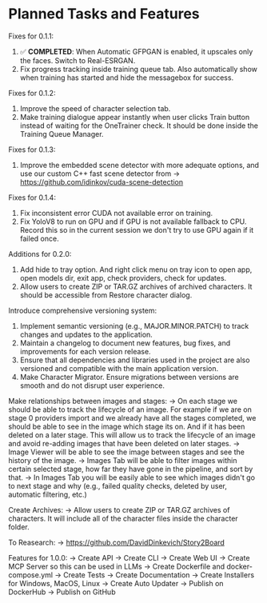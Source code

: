 # Planned Tasks and Features

Fixes for 0.1.1:
1. ✅ **COMPLETED**: When Automatic GFPGAN is enabled, it upscales only the faces. Switch to Real-ESRGAN.
2. Fix progress tracking inside training queue tab. Also automatically show when training has started and hide the messagebox for success.

Fixes for 0.1.2:
1. Improve the speed of character selection tab.
2. Make training dialogue appear instantly when user clicks Train button instead of waiting for the OneTrainer check. It should be done inside the Training Queue Manager.

Fixes for 0.1.3:
1. Improve the embedded scene detector with more adequate options, and use our custom C++ fast scene detector from -> https://github.com/idinkov/cuda-scene-detection

Fixes for 0.1.4:
1. Fix inconsistent error CUDA not available error on training.
2. Fix YoloV8 to run on GPU and if GPU is not available fallback to CPU. Record this so in the current session we don't try to use GPU again if it failed once.

Additions for 0.2.0:
1. Add hide to tray option. And right click menu on tray icon to open app, open models dir, exit app, check providers, check for updates.
2. Allow users to create ZIP or TAR.GZ archives of archived characters. It should be accessible from Restore character dialog.

Introduce comprehensive versioning system:
1. Implement semantic versioning (e.g., MAJOR.MINOR.PATCH) to track changes and updates to the application.
2. Maintain a changelog to document new features, bug fixes, and improvements for each version release.
3. Ensure that all dependencies and libraries used in the project are also versioned and compatible with the main application version.
4. Make Character Migrator. Ensure migrations between versions are smooth and do not disrupt user experience.

Make relationships between images and stages:
-> On each stage we should be able to track the lifecycle of an image. For example if we are on stage 0 providers import and we already have all the stages completed, we should be able to see in the image which stage its on. And if it has been deleted on a later stage. This will allow us to track the lifecycle of an image and avoid re-adding images that have been deleted on later stages.
-> Image Viewer will be able to see the image between stages and see the history of the image.
-> Images Tab will be able to filter images within certain selected stage, how far they have gone in the pipeline, and sort by that.
-> In Images Tab you will be easily able to see which images didn't go to next stage and why (e.g., failed quality checks, deleted by user, automatic filtering, etc.)

Create Archives:
-> Allow users to create ZIP or TAR.GZ archives of characters. It will include all of the character files inside the character folder.

To Reasearch:
-> https://github.com/DavidDinkevich/Story2Board 

Features for 1.0.0:
-> Create API
-> Create CLI
-> Create Web UI
-> Create MCP Server so this can be used in LLMs 
-> Create Dockerfile and docker-compose.yml
-> Create Tests
-> Create Documentation
-> Create Installers for Windows, MacOS, Linux
-> Create Auto Updater
-> Publish on DockerHub
-> Publish on GitHub